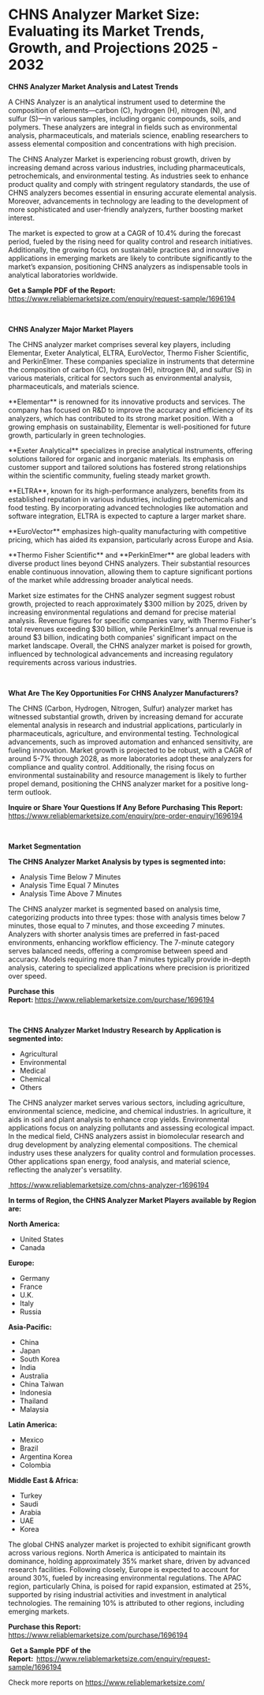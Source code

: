 <p><h1>CHNS Analyzer Market Size: Evaluating its Market Trends, Growth, and Projections 2025 - 2032</h1></p><p><strong>CHNS Analyzer Market Analysis and Latest Trends</strong></p>
<p><p>A CHNS Analyzer is an analytical instrument used to determine the composition of elements—carbon (C), hydrogen (H), nitrogen (N), and sulfur (S)—in various samples, including organic compounds, soils, and polymers. These analyzers are integral in fields such as environmental analysis, pharmaceuticals, and materials science, enabling researchers to assess elemental composition and concentrations with high precision.</p><p>The CHNS Analyzer Market is experiencing robust growth, driven by increasing demand across various industries, including pharmaceuticals, petrochemicals, and environmental testing. As industries seek to enhance product quality and comply with stringent regulatory standards, the use of CHNS analyzers becomes essential in ensuring accurate elemental analysis. Moreover, advancements in technology are leading to the development of more sophisticated and user-friendly analyzers, further boosting market interest.</p><p>The market is expected to grow at a CAGR of 10.4% during the forecast period, fueled by the rising need for quality control and research initiatives. Additionally, the growing focus on sustainable practices and innovative applications in emerging markets are likely to contribute significantly to the market’s expansion, positioning CHNS analyzers as indispensable tools in analytical laboratories worldwide.</p></p>
<p><strong>Get a Sample PDF of the Report:&nbsp;</strong> <a href="https://www.reliablemarketsize.com/enquiry/request-sample/1696194?utm_campaign=1197&utm_medium=2&utm_source=Github&utm_content=ia&utm_term=08012025&utm_id=chns-analyzer">https://www.reliablemarketsize.com/enquiry/request-sample/1696194</a></p>
<p>&nbsp;</p>
<p><strong>CHNS Analyzer Major Market Players</strong></p>
<p><p>The CHNS analyzer market comprises several key players, including Elementar, Exeter Analytical, ELTRA, EuroVector, Thermo Fisher Scientific, and PerkinElmer. These companies specialize in instruments that determine the composition of carbon (C), hydrogen (H), nitrogen (N), and sulfur (S) in various materials, critical for sectors such as environmental analysis, pharmaceuticals, and materials science.</p><p>**Elementar** is renowned for its innovative products and services. The company has focused on R&D to improve the accuracy and efficiency of its analyzers, which has contributed to its strong market position. With a growing emphasis on sustainability, Elementar is well-positioned for future growth, particularly in green technologies.</p><p>**Exeter Analytical** specializes in precise analytical instruments, offering solutions tailored for organic and inorganic materials. Its emphasis on customer support and tailored solutions has fostered strong relationships within the scientific community, fueling steady market growth.</p><p>**ELTRA**, known for its high-performance analyzers, benefits from its established reputation in various industries, including petrochemicals and food testing. By incorporating advanced technologies like automation and software integration, ELTRA is expected to capture a larger market share.</p><p>**EuroVector** emphasizes high-quality manufacturing with competitive pricing, which has aided its expansion, particularly across Europe and Asia.</p><p>**Thermo Fisher Scientific** and **PerkinElmer** are global leaders with diverse product lines beyond CHNS analyzers. Their substantial resources enable continuous innovation, allowing them to capture significant portions of the market while addressing broader analytical needs.</p><p>Market size estimates for the CHNS analyzer segment suggest robust growth, projected to reach approximately $300 million by 2025, driven by increasing environmental regulations and demand for precise material analysis. Revenue figures for specific companies vary, with Thermo Fisher's total revenues exceeding $30 billion, while PerkinElmer's annual revenue is around $3 billion, indicating both companies' significant impact on the market landscape. Overall, the CHNS analyzer market is poised for growth, influenced by technological advancements and increasing regulatory requirements across various industries.</p></p>
<p>&nbsp;</p>
<p><strong>What Are The Key Opportunities For CHNS Analyzer Manufacturers?</strong></p>
<p><p>The CHNS (Carbon, Hydrogen, Nitrogen, Sulfur) analyzer market has witnessed substantial growth, driven by increasing demand for accurate elemental analysis in research and industrial applications, particularly in pharmaceuticals, agriculture, and environmental testing. Technological advancements, such as improved automation and enhanced sensitivity, are fueling innovation. Market growth is projected to be robust, with a CAGR of around 5-7% through 2028, as more laboratories adopt these analyzers for compliance and quality control. Additionally, the rising focus on environmental sustainability and resource management is likely to further propel demand, positioning the CHNS analyzer market for a positive long-term outlook.</p></p>
<p><strong>Inquire or Share Your Questions If Any Before Purchasing This Report:</strong> <a href="https://www.reliablemarketsize.com/enquiry/pre-order-enquiry/1696194?utm_campaign=1197&utm_medium=2&utm_source=Github&utm_content=ia&utm_term=08012025&utm_id=chns-analyzer">https://www.reliablemarketsize.com/enquiry/pre-order-enquiry/1696194</a></p>
<p>&nbsp;</p>
<p><strong>Market Segmentation</strong></p>
<p><strong>The CHNS Analyzer Market Analysis by types is segmented into:</strong></p>
<p><ul><li>Analysis Time Below 7 Minutes</li><li>Analysis Time Equal 7 Minutes</li><li>Analysis Time Above 7 Minutes</li></ul></p>
<p><p>The CHNS analyzer market is segmented based on analysis time, categorizing products into three types: those with analysis times below 7 minutes, those equal to 7 minutes, and those exceeding 7 minutes. Analyzers with shorter analysis times are preferred in fast-paced environments, enhancing workflow efficiency. The 7-minute category serves balanced needs, offering a compromise between speed and accuracy. Models requiring more than 7 minutes typically provide in-depth analysis, catering to specialized applications where precision is prioritized over speed.</p></p>
<p><strong>Purchase this Report:&nbsp;</strong><a href="https://www.reliablemarketsize.com/purchase/1696194?utm_campaign=1197&utm_medium=2&utm_source=Github&utm_content=ia&utm_term=08012025&utm_id=chns-analyzer">https://www.reliablemarketsize.com/purchase/1696194</a></p>
<p>&nbsp;</p>
<p><strong>The CHNS Analyzer Market Industry Research by Application is segmented into:</strong></p>
<p><ul><li>Agricultural</li><li>Environmental</li><li>Medical</li><li>Chemical</li><li>Others</li></ul></p>
<p><p>The CHNS analyzer market serves various sectors, including agriculture, environmental science, medicine, and chemical industries. In agriculture, it aids in soil and plant analysis to enhance crop yields. Environmental applications focus on analyzing pollutants and assessing ecological impact. In the medical field, CHNS analyzers assist in biomolecular research and drug development by analyzing elemental compositions. The chemical industry uses these analyzers for quality control and formulation processes. Other applications span energy, food analysis, and material science, reflecting the analyzer's versatility.</p></p>
<p><a href="https://www.reliablemarketsize.com/chns-analyzer-r1696194?utm_campaign=1197&utm_medium=2&utm_source=Github&utm_content=ia&utm_term=08012025&utm_id=chns-analyzer">&nbsp;https://www.reliablemarketsize.com/chns-analyzer-r1696194</a></p>
<p><strong>In terms of Region, the CHNS Analyzer Market Players available by Region are:</strong></p>
<p>
    <p> <strong> North America: </strong>
        <ul>
            <li>United States</li>
            <li>Canada</li>
        </ul>
        </p> 
    <p> <strong> Europe: </strong>
        <ul>
            <li>Germany</li>
            <li>France</li>
            <li>U.K.</li>
            <li>Italy</li>
            <li>Russia</li>
        </ul>
        </p> 
    <p> <strong> Asia-Pacific: </strong>
        <ul>
            <li>China</li>
            <li>Japan</li>
            <li>South Korea</li>
            <li>India</li>
            <li>Australia</li>
            <li>China Taiwan</li>
            <li>Indonesia</li>
            <li>Thailand</li>
            <li>Malaysia</li>
        </ul>
        </p> 
    <p> <strong> Latin America: </strong>
        <ul>
            <li>Mexico</li>
            <li>Brazil</li>
            <li>Argentina Korea</li>
            <li>Colombia</li>
        </ul>
        </p> 
    <p> <strong> Middle East & Africa: </strong>
        <ul>
            <li>Turkey</li>
            <li>Saudi</li>
            <li>Arabia</li>
            <li>UAE</li>
            <li>Korea</li>
        </ul>
    </p>
    </p>
<p><p>The global CHNS analyzer market is projected to exhibit significant growth across various regions. North America is anticipated to maintain its dominance, holding approximately 35% market share, driven by advanced research facilities. Following closely, Europe is expected to account for around 30%, fueled by increasing environmental regulations. The APAC region, particularly China, is poised for rapid expansion, estimated at 25%, supported by rising industrial activities and investment in analytical technologies. The remaining 10% is attributed to other regions, including emerging markets.</p></p>
<p><strong>Purchase this Report: </strong><a href="https://www.reliablemarketsize.com/purchase/1696194?utm_campaign=1197&utm_medium=2&utm_source=Github&utm_content=ia&utm_term=08012025&utm_id=chns-analyzer">https://www.reliablemarketsize.com/purchase/1696194</a></p>
<p>&nbsp;<strong>Get a Sample PDF of the Report:&nbsp;&nbsp;</strong><a href="https://www.reliablemarketsize.com/enquiry/request-sample/1696194?utm_campaign=1197&utm_medium=2&utm_source=Github&utm_content=ia&utm_term=08012025&utm_id=chns-analyzer">https://www.reliablemarketsize.com/enquiry/request-sample/1696194</a></p>
<p><strong></strong></p>
<p>Check more reports on <a href="https://www.reliablemarketsize.com/?utm_campaign=1197&utm_medium=2&utm_source=Github&utm_content=ia&utm_term=08012025&utm_id=chns-analyzer">https://www.reliablemarketsize.com/</a></p>